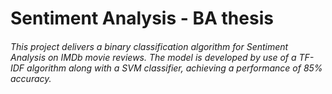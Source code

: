 # Sentiment Analysis - BA thesis
###### This project delivers a binary classification algorithm for Sentiment Analysis on IMDb movie reviews. The model is developed by use of a TF-IDF algorithm along with a SVM classifier, achieving a performance of 85% accuracy. 
